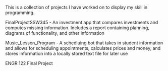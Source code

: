 This is a collection of projects I have worked on to display my skill in programming. 

FinalProjectSSW345 - An investment app that compares investments and computes missing information. Includes a report containing planning, diagrams of functionality, and other information

Music_Lesson_Program - A schedluing bot that takes in student information and allows for scheduling appointments, calculates prices and money, and stores information into a locally stored text file for later use

ENGR 122 Final Project
